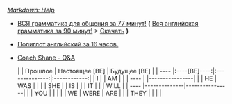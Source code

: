 
*[Markdown: Help](https://github.com/adam-p/markdown-here/wiki/Markdown-Cheatsheet)*

* [ВСЯ грамматика для общения за 77 минут!](https://www.youtube.com/watch?v=KeKpqmncB3k) **(** [Вся английская грамматика за 90 минут!](https://www.youtube.com/watch?v=rtmaDeR9Iz8) > [Скачать](https://www.ssyoutube.com/watch?v=rtmaDeR9Iz8) **)**
* [Полиглот английский за 16 часов.](https://www.youtube.com/watch?v=y9fFDpSqKdQ)
* [Coach Shane - Q&A](https://www.youtube.com/watch?v=AGiLUyWvLPI&list=PLKYJHW3dXOM7pXJOZVMb2rr15qg7-cL5D)




   |      | Прошлое      | Настоящее [BE] | Будущее [BE] |
   | ---- |:----[BE]----:|:--------------:|:------------:|
   | I    |              | AM             |              |
   | ---- |              |----------------|              |
   | HE   | WAS          |                |              |
   | SHE  |              | IS             |              |
   | IT   |              |                | WILL         |
   | ---- |--------------|----------------|              |
   | YOU  |              |                |              |
   | WE   | WERE         | ARE            |              |
   | THEY |              |                |              |


